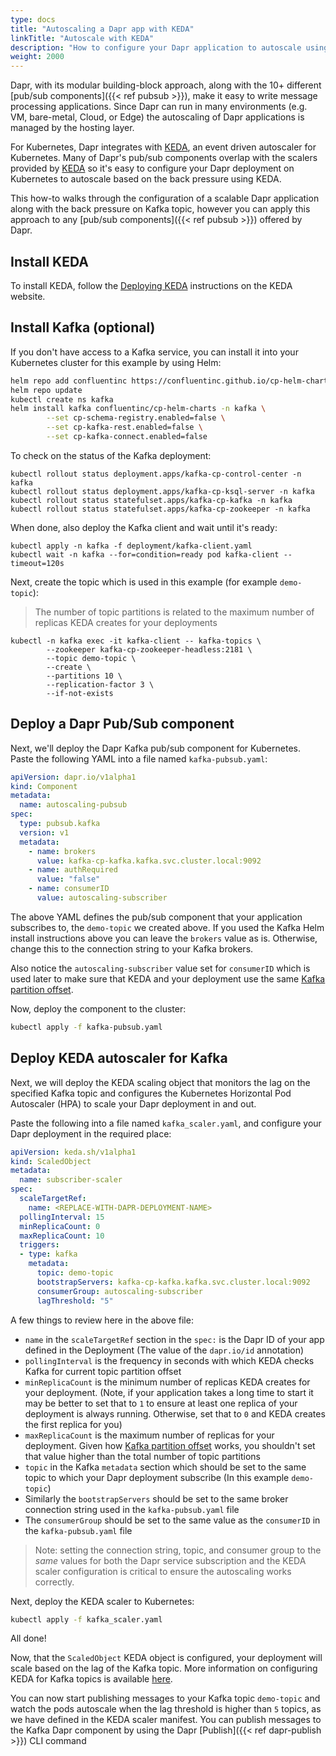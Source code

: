 ```yaml
---
type: docs
title: "Autoscaling a Dapr app with KEDA"
linkTitle: "Autoscale with KEDA"
description: "How to configure your Dapr application to autoscale using KEDA"
weight: 2000
---
```


Dapr, with its modular building-block approach, along with the 10+ different [pub/sub components]({{< ref pubsub >}}), make it easy to write message processing applications. Since Dapr can run in many environments (e.g. VM, bare-metal, Cloud, or Edge) the autoscaling of Dapr applications is managed by the hosting layer.

For Kubernetes, Dapr integrates with [KEDA](https://github.com/kedacore/keda), an event driven autoscaler for Kubernetes. Many of Dapr's pub/sub components overlap with the scalers provided by [KEDA](https://github.com/kedacore/keda) so it's easy to configure your Dapr deployment on Kubernetes to autoscale based on the back pressure using KEDA.

This how-to walks through the configuration of a scalable Dapr application along with the back pressure on Kafka topic, however you can apply this approach to any [pub/sub components]({{< ref pubsub >}}) offered by Dapr.

## Install KEDA

To install KEDA, follow the [Deploying KEDA](https://keda.sh/docs/latest/deploy/) instructions on the KEDA website.

## Install Kafka (optional)

If you don't have access to a Kafka service, you can install it into your Kubernetes cluster for this example by using Helm:

```bash
helm repo add confluentinc https://confluentinc.github.io/cp-helm-charts/
helm repo update
kubectl create ns kafka
helm install kafka confluentinc/cp-helm-charts -n kafka \
		--set cp-schema-registry.enabled=false \
		--set cp-kafka-rest.enabled=false \
		--set cp-kafka-connect.enabled=false
```

To check on the status of the Kafka deployment:

```shell
kubectl rollout status deployment.apps/kafka-cp-control-center -n kafka
kubectl rollout status deployment.apps/kafka-cp-ksql-server -n kafka
kubectl rollout status statefulset.apps/kafka-cp-kafka -n kafka
kubectl rollout status statefulset.apps/kafka-cp-zookeeper -n kafka
```

When done, also deploy the Kafka client and wait until it's ready:

```shell
kubectl apply -n kafka -f deployment/kafka-client.yaml
kubectl wait -n kafka --for=condition=ready pod kafka-client --timeout=120s
```

Next, create the topic which is used in this example (for example `demo-topic`):

> The number of topic partitions is related to the maximum number of replicas KEDA creates for your deployments

```shell
kubectl -n kafka exec -it kafka-client -- kafka-topics \
		--zookeeper kafka-cp-zookeeper-headless:2181 \
		--topic demo-topic \
		--create \
		--partitions 10 \
		--replication-factor 3 \
		--if-not-exists
```

## Deploy a Dapr Pub/Sub component

Next, we'll deploy the Dapr Kafka pub/sub component for Kubernetes. Paste the following YAML into a file named `kafka-pubsub.yaml`:

```yaml
apiVersion: dapr.io/v1alpha1
kind: Component
metadata:
  name: autoscaling-pubsub
spec:
  type: pubsub.kafka
  version: v1
  metadata:
    - name: brokers
      value: kafka-cp-kafka.kafka.svc.cluster.local:9092
    - name: authRequired
      value: "false"
    - name: consumerID
      value: autoscaling-subscriber
```

The above YAML defines the pub/sub component that your application subscribes to, the `demo-topic` we created above. If you used the Kafka Helm install instructions above you can leave the  `brokers` value as is. Otherwise, change this to the connection string to your Kafka brokers.

Also notice the `autoscaling-subscriber` value set for `consumerID` which is used later to make sure that KEDA and your deployment use the same [Kafka partition offset](http://cloudurable.com/blog/kafka-architecture-topics/index.html#:~:text=Kafka%20continually%20appended%20to%20partitions,fit%20on%20a%20single%20server.).

Now, deploy the component to the cluster:

```bash
kubectl apply -f kafka-pubsub.yaml
```

## Deploy KEDA autoscaler for Kafka

Next, we will deploy the KEDA scaling object that monitors the lag on the specified Kafka topic and configures the Kubernetes Horizontal Pod Autoscaler (HPA) to scale your Dapr deployment in and out.

Paste the following into a file named `kafka_scaler.yaml`, and configure your Dapr deployment in the required place:

```yaml
apiVersion: keda.sh/v1alpha1
kind: ScaledObject
metadata:
  name: subscriber-scaler
spec:
  scaleTargetRef:
    name: <REPLACE-WITH-DAPR-DEPLOYMENT-NAME>
  pollingInterval: 15
  minReplicaCount: 0
  maxReplicaCount: 10
  triggers:
  - type: kafka
    metadata:
      topic: demo-topic
      bootstrapServers: kafka-cp-kafka.kafka.svc.cluster.local:9092
      consumerGroup: autoscaling-subscriber
      lagThreshold: "5"
```

A few things to review here in the above file:

* `name` in the `scaleTargetRef` section in the `spec:` is the Dapr ID of your app defined in the Deployment (The value of the `dapr.io/id` annotation)
* `pollingInterval` is the frequency in seconds with which KEDA checks Kafka for current topic partition offset
* `minReplicaCount` is the minimum number of replicas KEDA creates for your deployment. (Note, if your application takes a long time to start it may be better to set that to `1` to ensure at least one replica of your deployment is always running. Otherwise, set that to `0` and KEDA creates the first replica for you)
* `maxReplicaCount` is the maximum number of replicas for your deployment. Given how [Kafka partition offset](http://cloudurable.com/blog/kafka-architecture-topics/index.html#:~:text=Kafka%20continually%20appended%20to%20partitions,fit%20on%20a%20single%20server.) works, you shouldn't set that value higher than the total number of topic partitions
* `topic` in the Kafka `metadata` section which should be set to the same topic to which your Dapr deployment subscribe (In this example `demo-topic`)
* Similarly the `bootstrapServers` should be set to the same broker connection string used in the `kafka-pubsub.yaml` file
* The `consumerGroup` should be set to the same value as the `consumerID` in the `kafka-pubsub.yaml` file

> Note: setting the connection string, topic, and consumer group to the *same* values for both the Dapr service subscription and the KEDA scaler configuration is critical to ensure the autoscaling works correctly.

Next, deploy the KEDA scaler to Kubernetes:

```bash
kubectl apply -f kafka_scaler.yaml
```

All done!

Now, that the `ScaledObject` KEDA object is configured, your deployment will scale based on the lag of the Kafka topic. More information on configuring KEDA for Kafka topics is available [here](https://keda.sh/docs/2.0/scalers/apache-kafka/).

You can now start publishing messages to your Kafka topic `demo-topic` and watch the pods autoscale when the lag threshold is higher than `5` topics, as we have defined in the KEDA scaler manifest. You can publish messages to the Kafka Dapr component by using the Dapr [Publish]({{< ref dapr-publish >}}) CLI command
